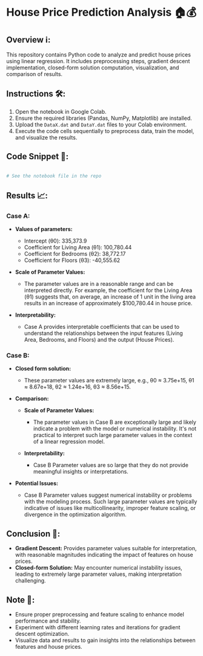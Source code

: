 # House Price Prediction Analysis 🏠💰

## Overview ℹ️:
This repository contains Python code to analyze and predict house prices using linear regression. It includes preprocessing steps, gradient descent implementation, closed-form solution computation, visualization, and comparison of results.

## Instructions 🛠️:
1. Open the notebook in Google Colab.
2. Ensure the required libraries (Pandas, NumPy, Matplotlib) are installed.
3. Upload the `DataX.dat` and `DataY.dat` files to your Colab environment.
4. Execute the code cells sequentially to preprocess data, train the model, and visualize the results.

## Code Snippet 📄:
```python

# See the notebook file in the repo

```

## Results 📈:

### Case A:
- **Values of parameters:**
  - Intercept (θ0): 335,373.9
  - Coefficient for Living Area (θ1): 100,780.44
  - Coefficient for Bedrooms (θ2): 38,772.17
  - Coefficient for Floors (θ3): -40,555.62

- **Scale of Parameter Values:**
  - The parameter values are in a reasonable range and can be interpreted directly. For example, the coefficient for the Living Area (θ1) suggests that, on average, an increase of 1 unit in the living area results in an increase of approximately $100,780.44 in house price.

- **Interpretability:**
  - Case A provides interpretable coefficients that can be used to understand the relationships between the input features (Living Area, Bedrooms, and Floors) and the output (House Prices).

### Case B:
- **Closed form solution:**
  - These parameter values are extremely large, e.g., θ0 ≈ 3.75e+15, θ1 ≈ 8.67e+18, θ2 ≈ 1.24e+16, θ3 ≈ 8.56e+15.

- **Comparison:**
  - **Scale of Parameter Values:**
    - The parameter values in Case B are exceptionally large and likely indicate a problem with the model or numerical instability. It's not practical to interpret such large parameter values in the context of a linear regression model.

  - **Interpretability:**
    - Case B Parameter values are so large that they do not provide meaningful insights or interpretations.

- **Potential Issues:**
  - Case B Parameter values suggest numerical instability or problems with the modeling process. Such large parameter values are typically indicative of issues like multicollinearity, improper feature scaling, or divergence in the optimization algorithm.

## Conclusion 📝:
- **Gradient Descent:** Provides parameter values suitable for interpretation, with reasonable magnitudes indicating the impact of features on house prices.
- **Closed-form Solution:** May encounter numerical instability issues, leading to extremely large parameter values, making interpretation challenging.

## Note 📌:
- Ensure proper preprocessing and feature scaling to enhance model performance and stability.
- Experiment with different learning rates and iterations for gradient descent optimization.
- Visualize data and results to gain insights into the relationships between features and house prices.

